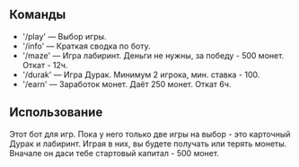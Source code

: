 ## Команды

- '/play' — Выбор игры. 
- '/info' — Краткая сводка по боту. 
- '/maze' — Игра лабиринт. Деньги не нужны, за победу - 500 монет. Откат - 12ч. 
- '/durak' — Игра Дурак. Минимум 2 игрока, мин. ставка - 100. 
- '/earn' — Заработок монет. Даёт 250 монет. Откат 6ч.

## Использование

Этот бот для игр. Пока у него только две игры на выбор - это карточный Дурак и лабиринт.
Играя в них, вы будете получать или терять монеты.
Вначале он даси тебе стартовый капитал - 500 монет.
